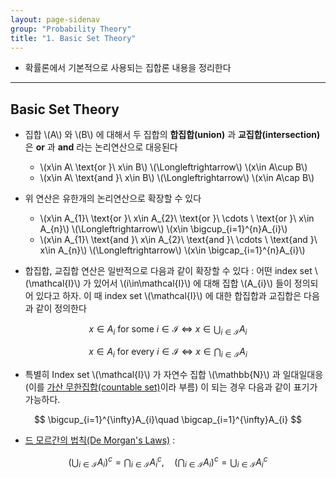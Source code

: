 ```yaml
---
layout: page-sidenav
group: "Probability Theory"
title: "1. Basic Set Theory"
---
```


- 확률론에서 기본적으로 사용되는 집합론 내용을 정리한다

---
## Basic Set Theory

- 집합 \\(A\\) 와 \\(B\\) 에 대해서 두 집합의 **합집합(union)** 과 **교집합(intersection)** 은 **or** 과 **and** 라는 논리연산으로 대응된다
	- \\(x\in A\ \text{or }\ x\in B\\) \\(\Longleftrightarrow\\) \\(x\in A\cup B\\)  
	- \\(x\in A\ \text{and }\ x\in B\\) \\(\Longleftrightarrow\\) \\(x\in A\cap B\\)

- 위 연산은 유한개의 논리연산으로 확장할 수 있다
	- \\(x\in A_{1}\ \text{or }\ x\in A_{2}\ \text{or }\ \cdots \ \text{or }\ x\in A_{n}\\) \\(\Longleftrightarrow\\) \\(x\in \bigcup_{i=1}^{n}A_{i}\\)  
	- \\(x\in A_{1}\ \text{and }\ x\in A_{2}\ \text{and }\ \cdots \ \text{and }\ x\in A_{n}\\) \\(\Longleftrightarrow\\) \\(x\in \bigcap_{i=1}^{n}A_{i}\\)

- 합집합, 교집합 연산은 일반적으로 다음과 같이 확장할 수 있다 : 어떤 index set \\(\mathcal{I}\\) 가 있어서 \\(i\in\mathcal{I}\\) 에 대해 집합 \\(A_{i}\\) 들이 정의되어 있다고 하자. 이 때 index set \\(\mathcal{I}\\) 에 대한 합집합과 교집합은 다음과 같이 정의한다

$$
x\in A_{i}\ \text{for some }i\in\mathcal{I} \ \Longleftrightarrow \ x\in\bigcup_{i\in\mathcal{I}}A_{i}
$$

$$
x\in A_{i}\ \text{for every }i\in\mathcal{I} \ \Longleftrightarrow \ x\in\bigcap_{i\in\mathcal{I}}A_{i}
$$

- 특별히 Index set \\(\mathcal{I}\\) 가 자연수 집합 \\(\mathbb{N}\\) 과 일대일대응 (이를 [가산 무한집합(countable set)](https://en.wikipedia.org/wiki/Countable_set)이라 부름) 이 되는 경우 다음과 같이 표기가 가능하다.

$$
\bigcup_{i=1}^{\infty}A_{i}\quad \bigcap_{i=1}^{\infty}A_{i}
$$

- [드 모르간의 법칙(De Morgan's Laws)](https://en.wikipedia.org/wiki/De_Morgan%27s_laws) :

$$
\left(\bigcup_{i\in\mathcal{I}}A_{i}\right)^{c}=\bigcap_{i\in\mathcal{I}}A_{i}^{c},\quad \left(\bigcap_{i\in\mathcal{I}}A_{i}\right)^{c}=\bigcup_{i\in\mathcal{I}}A_{i}^{c}
$$

